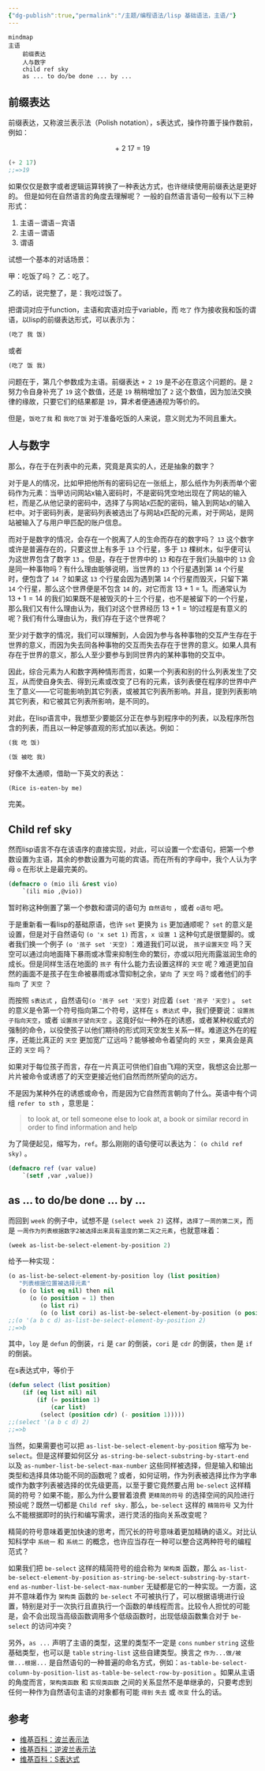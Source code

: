 ```yaml
---
{"dg-publish":true,"permalink":"/主题/编程语法/lisp 基础语法，主语/"}
---
```





```mermaid
mindmap
主语
	前缀表达
	人与数字
	child ref sky
	as ... to do/be done ... by ...
```



## 前缀表达

前缀表达，又称波兰表示法（Polish notation），s表达式，操作符置于操作数前，例如：

$$\text{+ 2 17 = 19}$$

```lisp
(+ 2 17)
;;=>19
```

如果仅仅是数字或者逻辑运算转换了一种表达方式，也许继续使用前缀表达是更好的。
但是如何在自然语言的角度去理解呢？
一般的自然语言语句一般有以下三种形式：

1. 主语－谓语－宾语
2. 主语－谓语
3. 谓语

试想一个基本的对话场景：

甲：吃饭了吗？
乙：吃了。

乙的话，说完整了，是：我吃过饭了。

把谓词对应于function，主语和宾语对应于variable，而 `吃了` 作为接收我和饭的谓语，以lisp的前缀表达形式，可以表示为：

```lisp
(吃了 我 饭)
```

或者

```lisp
(吃了 饭 我)
```

问题在于，第几个参数成为主语。前缀表达 `+ 2 19` 是不必在意这个问题的。是 `2` 努力令自身补充了 `19` 这个数值，还是 `19` 稍稍增加了 `2` 这个数值，因为加法交换律的缘故，只要它们的结果都是 `19`，算术者便通通视为等价的。

但是，`饭吃了我` 和 `我吃了饭` 对于准备吃饭的人来说，意义则尤为不同且重大。

## 人与数字

那么，存在于在列表中的元素，究竟是真实的人，还是抽象的数字？

对于是人的情况，比如甲把他所有的密码记在一张纸上，那么纸作为列表而单个密码作为元素：当甲访问网站x输入密码时，不是密码凭空地出现在了网站的输入栏，而是乙从他记录的密码中，选择了与网站x匹配的密码，输入到网站x的输入栏中。对于密码列表，是密码列表被选出了与网站x匹配的元素，对于网站，是网站被输入了与用户甲匹配的账户信息。

而对于是数字的情况，会存在一个脱离了人的生命而存在的数字吗？ `13` 这个数字或许是普遍存在的，只要这世上有多于 `13` 个行星，多于 `13` 棵树木，似乎便可认为这世界包含了数字 `13` 。但是，存在于世界中的 `13` 和存在于我们头脑中的 `13` 会是同一种事物吗？有什么理由能够说明，当世界的 `13` 个行星遇到第 `14` 个行星时，便包含了 `14` ？如果这 `13` 个行星会因为遇到第 `14` 个行星而毁灭，只留下第 `14` 个行星，那么这个世界便是不包含 `14` 的，对它而言 $13+1=1$。而通常认为 $13+1=14$ 的我们如果既不是被毁灭的十三个行星，也不是被留下的一个行星，那么我们又有什么理由认为，我们对这个世界经历 $13+1=1$的过程是有意义的呢？我们有什么理由认为，我们存在于这个世界呢？

至少对于数字的情况，我们可以理解到，人会因为参与各种事物的交互产生存在于世界的意义，而因为失去同各种事物的交互而失去存在于世界的意义。如果人具有存在于世界的意义，那么人至少要参与到同世界内的某种事物的交互中。

因此，综合元素为人和数字两种情形而言，如果一个列表和别的什么列表发生了交互，从而使自身失去、得到元素或改变了已有的元素，该列表便在程序的世界中产生了意义——它可能影响到其它列表，或被其它列表所影响。并且，提到列表影响其它列表，和它被其它列表所影响，是不同的。

对此，在lisp语言中，我想至少要能区分正在参与到程序中的列表，以及程序所包含的列表，而且以一种足够直观的形式加以表达。例如：

```lisp
(我 吃 饭)
```

```lisp
(饭 被吃 我)
```

好像不太通顺，借助一下英文的表达：

```lisp
(Rice is-eaten-by me)
```

完美。

## Child ref sky

然而lisp语言不存在该语序的直接实现，对此，可以设置一个宏语句，把第一个参数设置为主语，其余的参数设置为可能的宾语。而在所有的字母中，我个人认为字母 `o` 在形状上是最完美的。

```lisp
(defmacro o (mio ili &rest vio)
	`(ili mio ,@vio))
```
暂时称这种倒置了第一个参数和谓词的语句为 `自然语句` ，或者 `o语句` 吧。

于是重新看一看lisp的基础原语，也许 `set` 更换为 `is` 更加通顺呢？ `set` 的意义是设置，但是对于自然语句 `(o 'x set 1)` 而言，`x 设置 1` 这种句式是很蹩脚的。或者我们换一个例子 `(o '孩子 set '天空)` ：难道我们可以说， `孩子设置天空` 吗？天空可以通过向地面降下暴雨或冰雪来抑制生命的繁衍，亦或以阳光雨露滋润生命的成长。但是同样生活在地面的 `孩子` 有什么能力去设置这样的 `天空` 呢？难道更加自然的画面不是孩子在生命被暴雨或冰雪抑制之余，`望向` 了 `天空` 吗？或者他们的手 `指向` 了 `天空` ？

而按照 `s表达式` ，自然语句`(o '孩子 set '天空)` 对应着 `(set '孩子 '天空)` 。 `set` 的意义是令第一个符号指向第二个符号，这样在 `s 表达式` 中，我们便要说：`设置孩子指向天空`，或者 `设置孩子望向天空` 。这竟好似一种外在的诱惑，或者某种权威式的强制的命令，以役使孩子以他们期待的形式同天空发生关系一样。难道这外在的程序，还能比真正的 `天空` 更加宽广辽远吗？能够被命令着望向的 `天空` ，果真会是真正的 `天空` 吗？

如果对于每位孩子而言，存在一片真正可供他们自由飞翔的天空，我想这会比那一片片被命令或诱惑了的天空更接近他们自然而然所望向的远方。

不是因为某种外在的诱惑或命令，而是因为它自然而言朝向了什么。英语中有个词组 `refer to sth` ，意思是：

>to look at, or tell someone else to look at, a book or similar record in order to find information and help

为了简便起见，缩写为，`ref`。那么刚刚的语句便可以表达为： `(o child ref sky)` 。

```lisp
(defmacro ref (var value)
	`(setf ,var ,value))
```

## as ... to do/be done ... by ...

而回到 `week` 的例子中，试想不是 `(select week 2)` 这样，`选择了一周的第二天`，而是 `一周作为列表根据数字2被选择出来具有温度的第二天之元素`，也就意味着：

```lisp
(week as-list-be-select-element-by-position 2)
```

给予一种实现：

```lisp
(o as-list-be-select-element-by-position loy (list position)
   "列表根据位置被选择元素"
   (o (o list eq nil) then nil
      (o (o position = 1) then
         (o list ri)
         (o (o list cori) as-list-be-select-element-by-position (o position - 1)))))
;;(o '(a b c d) as-list-be-select-element-by-position 2)
;;=>b
```

其中，`loy` 是 `defun` 的倒装，`ri` 是 `car` 的倒装，`cori` 是 `cdr` 的倒装，`then` 是 `if` 的倒装。

在s表达式中，等价于

```lisp
(defun select (list position)
	(if (eq list nil) nil
		(if (= position 1)
			(car list)
		 (select (position cdr) (- position 1)))))
;;(select '(a b c d) 2)
;;=>b
```

当然，如果需要也可以把 `as-list-be-select-element-by-position` 缩写为 `be-select`。但是这样要如何区分 `as-string-be-select-substring-by-start-end` 以及 `as-number-list-be-select-max-number` 这些同样被选择，但是输入和输出类型和选择具体功能不同的函数呢？或者，如何证明，作为列表被选择比作为字串或作为数字列表被选择的优先级更高，以至于要它竟然要占用 `be-select` 这样精简的符号？如果不能，那么为什么要冒着浪费 `更精简的符号` 的选择空间的风险进行预设呢？既然一切都是 `Child ref sky.`
那么，`be-select` 这样的 `精简符号` 又为什么不能根据即时的执行和编写需求，进行灵活的指向关系改变呢？

精简的符号意味着更加快速的思考，而冗长的符号意味着更加精确的语义。对比认知科学中 `系统一` 和 `系统二` 的概念，也许应当存在一种可以整合这两种符号的编程范式？

如果我们把 `be-select` 这样的精简符号的组合称为 `架构类` 函数，那么 `as-list-be-select-element-by-position` `as-string-be-select-substring-by-start-end` `as-number-list-be-select-max-number` 无疑都是它的一种实现。一方面，这并不意味着作为 `架构类` 函数的 `be-select` 不可被执行了，可以根据语境进行设置，特别是对于一次执行且直执行一个函数的单线程而言。比较令人担忧的可能是，会不会出现当高级函数调用多个低级函数时，出现低级函数集合对于 `be-select` 的访问冲突？

另外，`as ...` 声明了主语的类型，这里的类型不一定是 `cons` `number` `string` 这些基础类型，也可以是 `table` `string-list` 这些自建类型。换言之 `作为...做/被做...根据...` 是自然语句的一种普遍的命名方式，例如：`as-table-be-select-column-by-position-list` `as-table-be-select-row-by-position` 。如果从主语的角度而言，`架构类函数` 和 `实现类函数` 之间的关系显然不是单继承的，只要考虑到任何一种作为自然语句主语的对象都有可能 `得到` `失去` 或 `改变` 什么的话。

## 参考

- [维基百科：波兰表示法](https://zh.m.wikipedia.org/wiki/%E6%B3%A2%E5%85%B0%E8%A1%A8%E7%A4%BA%E6%B3%95)
- [维基百科：逆波兰表示法](https://zh.m.wikipedia.org/wiki/%E9%80%86%E6%B3%A2%E5%85%B0%E8%A1%A8%E7%A4%BA%E6%B3%95)
- [维基百科：S表达式](https://zh.m.wikipedia.org/wiki/%E9%80%86%E6%B3%A2%E5%85%B0%E8%A1%A8%E7%A4%BA%E6%B3%95)
